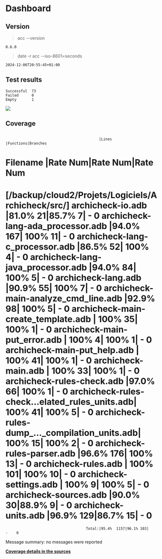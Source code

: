 Dashboard
=========

Version
-------
> acc --version

```
0.6.0
```

> date -r acc --iso-8601=seconds

```
2024-12-06T20:55:45+01:00
```

Test results
------------
```
Successful  73
Failed      0
Empty       1
```
![](generated_img/tests.png)

Coverage
--------

```
```

                                               |Lines      |Functions|Branches  
Filename                                       |Rate    Num|Rate  Num|Rate   Num
================================================================================
[/backup/cloud2/Projets/Logiciels/Archicheck/src/]
archicheck-io.adb                              |81.0%    21|85.7%   7|    -    0
archicheck-lang-ada_processor.adb              |94.0%   167| 100%  11|    -    0
archicheck-lang-c_processor.adb                |86.5%    52| 100%   4|    -    0
archicheck-lang-java_processor.adb             |94.0%    84| 100%   5|    -    0
archicheck-lang.adb                            |90.9%    55| 100%   7|    -    0
archicheck-main-analyze_cmd_line.adb           |92.9%    98| 100%   5|    -    0
archicheck-main-create_template.adb            | 100%    35| 100%   1|    -    0
archicheck-main-put_error.adb                  | 100%     4| 100%   1|    -    0
archicheck-main-put_help.adb                   | 100%    41| 100%   1|    -    0
archicheck-main.adb                            | 100%    33| 100%   1|    -    0
archicheck-rules-check.adb                     |97.0%    66| 100%   1|    -    0
archicheck-rules-check...elated_rules_units.adb| 100%    41| 100%   5|    -    0
archicheck-rules-dump_..._compilation_units.adb| 100%    15| 100%   2|    -    0
archicheck-rules-parser.adb                    |96.6%   176| 100%  13|    -    0
archicheck-rules.adb                           | 100%   101| 100%  10|    -    0
archicheck-settings.adb                        | 100%     9| 100%   5|    -    0
archicheck-sources.adb                         |90.0%    30|88.9%   9|    -    0
archicheck-units.adb                           |96.9%   129|86.7%  15|    -    0
================================================================================
                                         Total:|95.4%  1157|96.1% 103|    -    0
Message summary:
  no messages were reported

[**Coverage details in the sources**](http://lionel.draghi.free.fr/Archicheck/lcov/home/lionel/Proj/Archicheck/src/index-sort-f.html)


